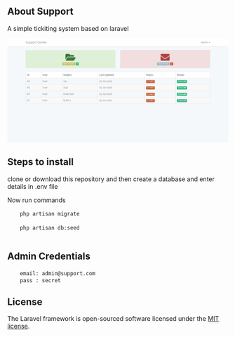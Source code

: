## About Support

A simple tickiting system based on laravel

![Support](https://github.com/iYogesharma/Support/blob/master/public/demo.png)

## Steps to install

clone or download this repository and then create a database and enter details in .env file

Now run commands

```
    php artisan migrate

    php artisan db:seed
    
```


## Admin Credentials

```
    email: admin@support.com
    pass : secret

```

## License

The Laravel framework is open-sourced software licensed under the [MIT license](https://opensource.org/licenses/MIT).
